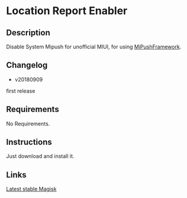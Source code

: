 # **Location Report Enabler**

## Description

Disable System Mipush for unofficial MIUI, for using [MiPushFramework](https://github.com/Trumeet/MiPushFramework).

## Changelog

- v20180909

first release

## Requirements

No Requirements.

## Instructions

Just download and install it.

## Links

[Latest stable Magisk](http://www.tiny.cc/latestmagisk)
